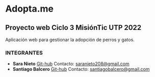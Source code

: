 # Adopta.me

## Proyecto web Ciclo 3 MisiónTic UTP 2022

Aplicación web para gestionar la adopción de perros y gatos.

### INTEGRANTES
- <strong>Sara Nieto</strong> [Git-hub](https://github.com/sarantogo) Contacto: saranieto208@gmail.com
- <strong>Santiago Balcero</strong> [Git-hub](https://github.com/Santiago-Balcero) Contacto: santiagobalcero@gmail.com
  